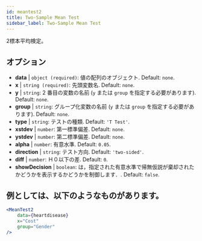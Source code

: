 ```yaml
---
id: meantest2
title: Two-Sample Mean Test
sidebar_label: Two-Sample Mean Test
---
```


2標本平均検定。

## オプション

* __data__ | `object (required)`: 値の配列のオブジェクト. Default: `none`.
* __x__ | `string (required)`: 先頭変数名. Default: `none`.
* __y__ | `string`: 2 番目の変数の名前 (`y` または `group` を指定する必要があります). Default: `none`.
* __group__ | `string`: グループ化変数の名前 (`y` または `group` を指定する必要があります). Default: `none`.
* __type__ | `string`: テストの種類. Default: `'T Test'`.
* __xstdev__ | `number`: 第一標準偏差. Default: `none`.
* __ystdev__ | `number`: 第二標準偏差. Default: `none`.
* __alpha__ | `number`: 有意水準. Default: `0.05`.
* __direction__ | `string`: テスト方向. Default: `'two-sided'`.
* __diff__ | `number`: Ｈ０以下の差. Default: `0`.
* __showDecision__ | `boolean`: は，指定された有意水準で帰無仮説が棄却されたかどうかを表示するかどうかを制御します．. Default: `false`.


## 例としては、以下のようなものがあります。

```jsx live
<MeanTest2
    data={heartdisease} 
    x="Cost"
    group="Gender"
/>
```
